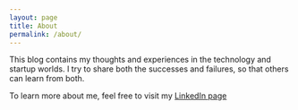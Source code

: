 ```yaml
---
layout: page
title: About
permalink: /about/
---
```


This blog contains my thoughts and experiences in the technology and startup worlds. I try to share both the successes and failures, so that others can learn from both.

To learn more about me, feel free to visit my [LinkedIn page](https://www.linkedin.com/in/tomasurbonaitis/)

